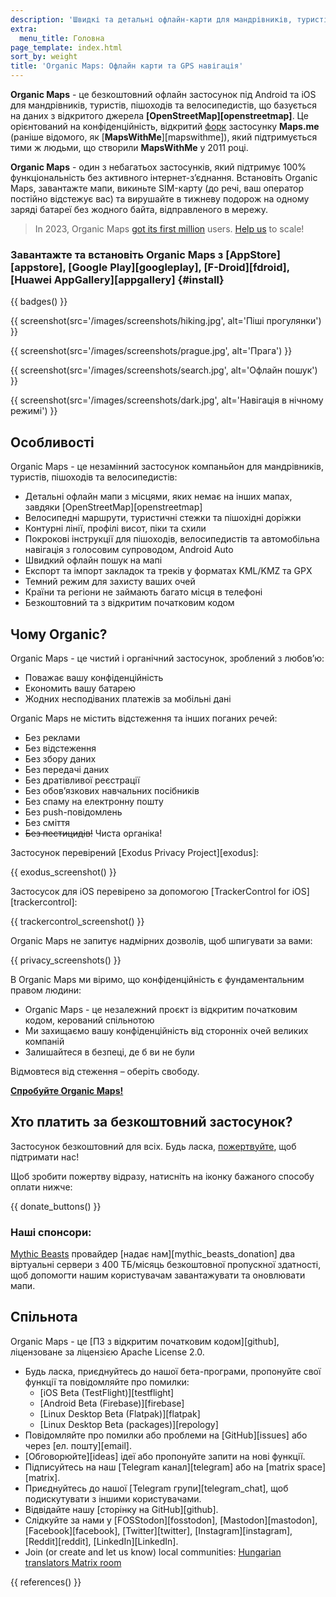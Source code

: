 ```yaml
---
description: 'Швидкі та детальні офлайн-карти для мандрівників, туристів, водіїв, пішоходів та велосипедистів, створені засновниками застосунку MapsWithMe (Maps.Me).'
extra:
  menu_title: Головна
page_template: index.html
sort_by: weight
title: 'Organic Maps: Офлайн карти та GPS навігація'
---
```


**Organic Maps** - це безкоштовний офлайн застосунок під Android та iOS для мандрівників, туристів, пішоходів та велосипедистів, що базується на даних з відкритого джерела **[OpenStreetMap][openstreetmap]**. Це орієнтований на конфіденційність, відкритий [форк][fork] застосунку **Maps.me** (раніше відомого, як [**MapsWithMe**][mapswithme]), який підтримується тими ж людьми, що створили **MapsWithMe** у 2011 році.

**Organic Maps** - один з небагатьох застосунків, який підтримує 100% функціональність без активного інтернет-з’єднання. Встановіть Organic Maps, завантажте мапи, викиньте SIM-карту (до речі, ваш оператор постійно відстежує вас) та вирушайте в тижневу подорож на одному заряді батареї без жодного байта, відправленого в мережу.

> In 2023, Organic Maps [got its first million](@/news/2023-12-23/281/index.md) users. [Help us](@/donate/index.md) to scale!

### Завантажте та встановіть Organic Maps з [AppStore][appstore], [Google Play][googleplay], [F-Droid][fdroid], [Huawei AppGallery][appgallery] {#install}

{{ badges() }}

{{ screenshot(src='/images/screenshots/hiking.jpg', alt='Піші прогулянки')
}}

{{ screenshot(src='/images/screenshots/prague.jpg', alt='Прага') }}

{{ screenshot(src='/images/screenshots/search.jpg', alt='Офлайн пошук') }}

{{ screenshot(src='/images/screenshots/dark.jpg', alt='Навігація в нічному
режимі') }}

## Особливості

Organic Maps - це незамінний застосунок компаньйон для мандрівників,
туристів, пішоходів та велосипедистів:

- Детальні офлайн мапи з місцями, яких немає на інших мапах, завдяки
  [OpenStreetMap][openstreetmap]
- Велосипедні маршрути, туристичні стежки та пішохідні доріжки
- Контурні лінії, профілі висот, піки та схили
- Покрокові інструкції для пішоходів, велосипедистів та автомобільна
  навігація з голосовим супроводом, Android Auto
- Швидкий офлайн пошук на мапі
- Експорт та імпорт закладок та треків у форматах KML/KMZ та GPX
- Темний режим для захисту ваших очей
- Країни та регіони не займають багато місця в телефоні
- Безкоштовний та з відкритим початковим кодом

## Чому Organic?

Organic Maps - це чистий і органічний застосунок, зроблений з любов’ю:

- Поважає вашу конфіденційність
- Економить вашу батарею
- Жодних несподіваних платежів за мобільні дані

Organic Maps не містить відстеження та інших поганих речей:

- Без реклами
- Без відстеження
- Без збору даних
- Без передачі даних
- Без дратівливої реєстрації
- Без обов’язкових навчальних посібників
- Без спаму на електронну пошту
- Без push-повідомлень
- Без сміття
- ~~Без пестицидів!~~ Чиста органіка!

Застосунок перевірений [Exodus Privacy Project][exodus]:

{{ exodus_screenshot() }}

Застосусок для iOS перевірено за допомогою [TrackerControl for
iOS][trackercontrol]:

{{ trackercontrol_screenshot() }}

Organic Maps не запитує надмірних дозволів, щоб шпигувати за вами:

{{ privacy_screenshots() }}

В Organic Maps ми віримо, що конфіденційність є фундаментальним правом
людини:

- Organic Maps - це незалежний проєкт із відкритим початковим кодом,
  керований спільнотою
- Ми захищаємо вашу конфіденційність від сторонніх очей великих компаній
- Залишайтеся в безпеці, де б ви не були

Відмовтеся від стеження – оберіть свободу.

**[Спробуйте Organic Maps!](#install)**

## Хто платить за безкоштовний застосунок?

Застосунок безкоштовний для всіх. Будь ласка,
[пожертвуйте](@/donate/index.uk.md), щоб підтримати нас!

Щоб зробити пожертву відразу, натисніть на іконку бажаного способу оплати
нижче:

{{ donate_buttons() }}

### Наші спонсори:

[Mythic Beasts](https://www.mythic-beasts.com/) провайдер [надає
нам][mythic_beasts_donation] два віртуальні сервери з 400 ТБ/місяць
безкоштовної пропускної здатності, щоб допомогти нашим користувачам
завантажувати та оновлювати мапи.

## Спільнота

Organic Maps - це [ПЗ з відкритим початковим кодом][github], ліцензоване за
ліцензією Apache License 2.0.

- Будь ласка, приєднуйтесь до нашої бета-програми, пропонуйте свої функції
  та повідомляйте про помилки:
  * [iOS Beta (TestFlight)][testflight]
  * [Android Beta (Firebase)][firebase]
  * [Linux Desktop Beta (Flatpak)][flatpak]
  * [Linux Desktop Beta (packages)][repology]
- Повідомляйте про помилки або проблеми на [GitHub][issues] або через
  [ел. пошту][email].
- [Обговорюйте][ideas] ідеї або пропонуйте запити на нові функції.
- Підписуйтесь на наш [Telegram канал][telegram] або на [matrix
  space][matrix].
- Приєднуйтесь до нашої [Telegram групи][telegram_chat], щоб подискутувати з
  іншими користувачами.
- Відвідайте нашу [сторінку на GitHub][github].
- Слідкуйте за нами у [FOSStodon][fosstodon], [Mastodon][mastodon],
  [Facebook][facebook], [Twitter][twitter], [Instagram][instagram],
  [Reddit][reddit], [LinkedIn][LinkedIn].
- Join (or create and let us know) local communities: [Hungarian translators
  Matrix room](https://matrix.to/#/#organicmapstranslate_hu:matrix.org)

[fork]: https://uk.wikipedia.org/wiki/%D0%A4%D0%BE%D1%80%D0%BA

{{ references() }}
